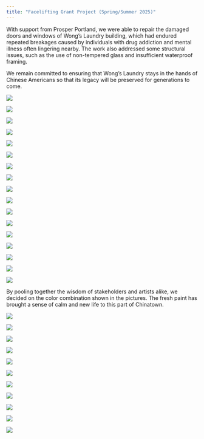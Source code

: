 ```yaml
---
title: "Facelifting Grant Project (Spring/Summer 2025)"
---
```


With support from Prosper Portland, we were able to repair the damaged doors and windows of Wong’s Laundry building, which had endured repeated breakages caused by individuals with drug addiction and mental illness often lingering nearby. The work also addressed some structural issues, such as the use of non-tempered glass and insufficient waterproof framing.

We remain committed to ensuring that Wong’s Laundry stays in the hands of Chinese Americans so that its legacy will be preserved for generations to come.

![](https://res.cloudinary.com/dhngj18do/image/upload/f_auto,q_auto/v1/images/547753181_775980438400374_7860118050145258465_n)

![](https://res.cloudinary.com/dhngj18do/image/upload/f_auto,q_auto/v1/images/548227567_775980515067033_5632031311670277375_n)

![](https://res.cloudinary.com/dhngj18do/image/upload/f_auto,q_auto/v1/images/550408170_775980468400371_3659314967994162653_n)

![](https://res.cloudinary.com/dhngj18do/image/upload/f_auto,q_auto/v1/images/548533592_775980148400403_6581936455188767312_n)

![](https://res.cloudinary.com/dhngj18do/image/upload/f_auto,q_auto/v1/images/548194927_775980155067069_1983261504375219900_n)

![](https://res.cloudinary.com/dhngj18do/image/upload/f_auto,q_auto/v1/images/548037981_775980131733738_4453396340511285011_n)

![](https://res.cloudinary.com/dhngj18do/image/upload/f_auto,q_auto/v1/images/548324581_775980345067050_5510680991636222062_n)

![](https://res.cloudinary.com/dhngj18do/image/upload/f_auto,q_auto/v1/images/547270065_775980061733745_6611259104297857778_n)

![](https://res.cloudinary.com/dhngj18do/image/upload/f_auto,q_auto/v1/images/548325093_775980128400405_1928072719443223614_n)

![](https://res.cloudinary.com/dhngj18do/image/upload/f_auto,q_auto/v1/images/548215759_775980038400414_49146806924741030_n)

![](https://res.cloudinary.com/dhngj18do/image/upload/f_auto,q_auto/v1/images/547657053_775980325067052_2053060197359621573_n)

![](https://res.cloudinary.com/dhngj18do/image/upload/f_auto,q_auto/v1/images/548016720_775980371733714_8151036986494622104_n)

![](https://res.cloudinary.com/dhngj18do/image/upload/f_auto,q_auto/v1/images/547671200_775980551733696_6975894999620978369_n)

![](https://res.cloudinary.com/dhngj18do/image/upload/f_auto,q_auto/v1/images/549368550_775980101733741_7943277519469638285_n)

![](https://res.cloudinary.com/dhngj18do/image/upload/f_auto,q_auto/v1/images/548393603_775979938400424_6790264880471877715_n)

![](https://res.cloudinary.com/dhngj18do/image/upload/f_auto,q_auto/v1/images/548155997_775980261733725_3185708128904726016_n)

![](https://res.cloudinary.com/dhngj18do/image/upload/f_auto,q_auto/v1/images/548399185_775980598400358_475145106636260711_n)

By pooling together the wisdom of stakeholders and artists alike, we decided on the color combination shown in the pictures. The fresh paint has brought a sense of calm and new life to this part of Chinatown.

![](https://res.cloudinary.com/dhngj18do/image/upload/f_auto,q_auto/v1/images/566211315_803769072288177_2158412305861722361_n)

![](https://res.cloudinary.com/dhngj18do/image/upload/f_auto,q_auto/v1/images/568150650_803769085621509_2524626444861744188_n)

![](https://res.cloudinary.com/dhngj18do/image/upload/f_auto,q_auto/v1/images/566216516_803769088954842_6631884748272109262_n)

![](https://res.cloudinary.com/dhngj18do/image/upload/f_auto,q_auto/v1/images/568461253_803768802288204_8047156735675271126_n)

![](https://res.cloudinary.com/dhngj18do/image/upload/f_auto,q_auto/v1/images/567667748_803768902288194_5012759945153884540_n)

![](https://res.cloudinary.com/dhngj18do/image/upload/f_auto,q_auto/v1/images/565156831_803768875621530_1011054731205928510_n)

![](https://res.cloudinary.com/dhngj18do/image/upload/f_auto,q_auto/v1/images/567712168_803768825621535_4360618123522289062_n)

![](https://res.cloudinary.com/dhngj18do/image/upload/f_auto,q_auto/v1/images/565140278_803768852288199_9050130231410805685_n)

![](https://res.cloudinary.com/dhngj18do/image/upload/f_auto,q_auto/v1/images/558447234_803769178954833_6170704209496498168_n)

![](https://res.cloudinary.com/dhngj18do/image/upload/f_auto,q_auto/v1/images/565787821_803768872288197_1875530325647771546_n)

![](https://res.cloudinary.com/dhngj18do/image/upload/f_auto,q_auto/v1/images/565668014_803768912288193_3226311790377348513_n)
